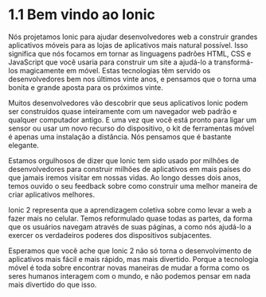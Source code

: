 # 1.1 Bem vindo ao Ionic 

Nós projetamos Ionic para ajudar desenvolvedores web a construir grandes aplicativos móveis para as lojas de aplicativos mais natural possível. Isso significa que nós focamos em tornar as linguagens padrões HTML, CSS e JavaScript que você usaria para construir um site a ajudá-lo a transformá-los magicamente em móvel. Estas tecnologias têm servido os desenvolvedores bem nos últimos vinte anos, e pensamos que o torna uma bonita e grande aposta para os próximos vinte.

Muitos desenvolvedores vão descobrir que seus aplicativos Ionic podem ser construídos quase inteiramente com um navegador web padrão e qualquer computador antigo. E uma vez que você está pronto para ligar um sensor ou usar um novo recurso do dispositivo, o kit de ferramentas móvel é apenas uma instalação a distância. Nós pensamos que é bastante elegante.

Estamos orgulhosos de dizer que Ionic tem sido usado por milhões de desenvolvedores para construir milhões de aplicativos em mais países do que jamais iremos visitar em nossas vidas. Ao longo desses dois anos, temos ouvido o seu feedback sobre como construir uma melhor maneira de criar aplicativos melhores.

Ionic 2 representa que a aprendizagem coletiva sobre como levar a web a fazer mais no celular. Temos reformulado quase todas as partes, da forma que os usuários navegam através de suas páginas, a como nós ajudá-lo a exercer os verdadeiros poderes dos dispositivos subjacentes.

Esperamos que você ache que Ionic 2 não só torna o desenvolvimento de aplicativos mais fácil e mais rápido, mas mais divertido. Porque a tecnologia móvel é toda sobre encontrar novas maneiras de mudar a forma como os seres humanos interagem com o mundo, e não podemos pensar em nada mais divertido do que isso.
